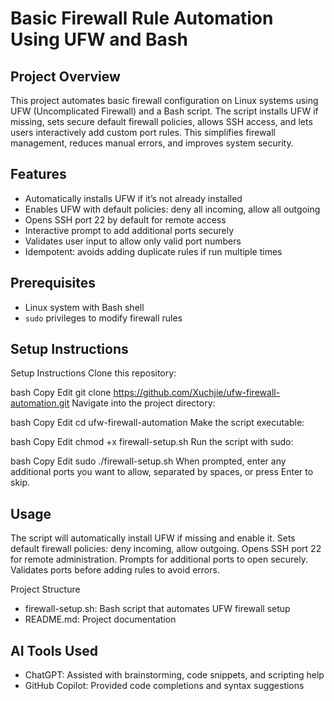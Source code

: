 # Basic Firewall Rule Automation Using UFW and Bash

## Project Overview  
This project automates basic firewall configuration on Linux systems using UFW (Uncomplicated Firewall) and a Bash script. The script installs UFW if missing, sets secure default firewall policies, allows SSH access, and lets users interactively add custom port rules. This simplifies firewall management, reduces manual errors, and improves system security.

## Features  
- Automatically installs UFW if it’s not already installed  
- Enables UFW with default policies: deny all incoming, allow all outgoing  
- Opens SSH port 22 by default for remote access  
- Interactive prompt to add additional ports securely  
- Validates user input to allow only valid port numbers  
- Idempotent: avoids adding duplicate rules if run multiple times  

## Prerequisites  
- Linux system with Bash shell  
- `sudo` privileges to modify firewall rules  

## Setup Instructions  
Setup Instructions
Clone this repository:

bash
Copy
Edit
git clone https://github.com/Xuchjie/ufw-firewall-automation.git
Navigate into the project directory:

bash
Copy
Edit
cd ufw-firewall-automation
Make the script executable:

bash
Copy
Edit
chmod +x firewall-setup.sh
Run the script with sudo:

bash
Copy
Edit
sudo ./firewall-setup.sh
When prompted, enter any additional ports you want to allow, separated by spaces, or press Enter to skip.
## Usage
The script will automatically install UFW if missing and enable it.
Sets default firewall policies: deny incoming, allow outgoing.
Opens SSH port 22 for remote administration.
Prompts for additional ports to open securely.
Validates ports before adding rules to avoid errors.

Project Structure
- firewall-setup.sh: Bash script that automates UFW firewall setup
- README.md: Project documentation

## AI Tools Used
- ChatGPT: Assisted with brainstorming, code snippets, and scripting help
- GitHub Copilot: Provided code completions and syntax suggestions





